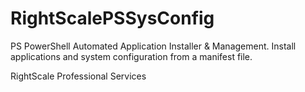 RightScalePSSysConfig
=====================

PS PowerShell Automated Application Installer &amp; Management.  Install applications and system configuration from a manifest file.

RightScale Professional Services